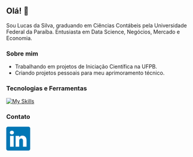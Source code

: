 ## Olá! 👋

Sou Lucas da Silva, graduando em Ciências Contábeis pela Universidade Federal da Paraíba. Entusiasta em Data Science, Negócios, Mercado e Economia.

### Sobre mim

- Trabalhando em projetos de Iniciação Científica na UFPB.
- Criando projetos pessoais para meu aprimoramento técnico.

### Tecnologias e Ferramentas

[![My Skills](https://skillicons.dev/icons?i=r,python,mysql,git,linux)](https://skillicons.dev)

### Contato
[![LinkedIn](https://github.com/CLorant/readme-social-icons/blob/main/large/filled/linkedin.svg)](https://www.linkedin.com/in/luc-dasilva/)
